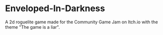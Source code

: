 # Enveloped-In-Darkness
A 2d roguelite game made for the Community Game Jam on Itch.io with the theme "The game is a liar".
